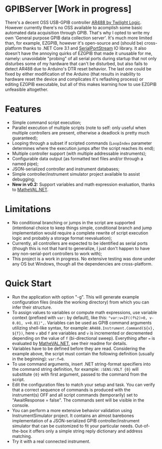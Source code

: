 # GPIBServer [Work in progress]
There's a decent OSS USB-GPIB controller [AR488 by Twilight Logic](https://github.com/Twilight-Logic/AR488). However currently there's no OSS available to acomplish some basic automated data acquisition through GPIB. That's why I opted to write my own 'General purpose GPIB data collection server'.
It's much more limited than, for example, EZGPIB, however it's open-source and (should be) cross-platform thanks to .NET Core 3.1 and [SerialPortStream](https://github.com/jcurl/SerialPortStream) IO library. It also doesn't have the annoying quirks of EZGPIB that made it unusable for me, namely: unavoidable "probing" of all serial ports during startup that not only disturbes some of my hardware that can't be disturbed, but also fails to detect AR488 due to Arduino's DTR reset behavior. The last one could be fixed by either modification of the Arduino (that results in inability to hardware reset the device and complicates it's reflashing process) or editing EZGPIB executable, but all of this makes learning how to use EZGPIB unfeasible altogether.

# Features
 - Simple command script execution;
 - Parallel execution of multiple scripts (note to self: only useful when multiple controllers are present, otherwise a deadlock is pretty much guaranteed);
 - Looping through a subset if scripted commands (`LoopIndex` parameter determines where the execution jumps after the script reaches its end);
 - Multiple controller support (with multiple addressable instruments);
 - Configurable data output (as formatted text files and/or through a named pipe);
 - JSON-serialized controller and instrument databases;
 - Simple controller/instrument simulator project available to assist debugging;
 - **New in v0.2:** Support variables and math expression evaluation, thanks to [MatheVAL.NET](https://github.com/surfsky/MathEval.NET).
 
# Limitations
 - No conditional branching or jumps in the script are supported (intentional choiсe to keep things simple, conditional branch and jump implementation would require a complete rewrite of script execution logic and probably a storage format reevaluation);
 - Currently, all controllers are expected to be identified as serial ports (though this is not that hard to generalize, I just don't happen to have any non-serial-port controllers to work with);
 - This project is a work in progress. No extensive testing was done under any OS but Windows, though all the dependencies are cross-platform.
 
# Quick Start
 - Run the application with option "-g". This will generate example configuration files (inside the working directory) from which you can infer their structure.
 - To assign values to variables or compute math expressions, use variable context (prefixed with `var:` by default), like this: `"var:v=IF((f%2)>0, v-0.01, v+0.01)",`. Variables can be used as GPIB command arguments utilizing shell-like syntax, for example: `AR488.Instrument.Command(${v}, ${f})`, here `v` abd `f` are variables and `v` is incremented or decremented depending on the value of `f` (bi-directional sweep). Everything after `=` is evaluated by [MatheVAL.NET](https://github.com/surfsky/MathEval.NET), see their readme for details.
 - Variables have to be defined before they are read. Considering the example above, the script must contain the following definition (usually in the beginning): `var:f=0`.
 - To use command arguments, insert .NET string-format specifiers into the command string definition, for example: `:SENS:VOLT {0}` will substitute `{0}` with first argument, passed to the command from the script.
 - Edit the configuration files to match your setup and task. You can verify that a correct sequence of commands is produced with the instrument(s) OFF and all script commands (temporarily) set to "AwaitResponse = false". The commands sent will be visible in the console.
 - You can perform a more extensive behavior validation using InstrumentSimulator project. It contains an almost barebones implementation of a JSON-serialized GPIB controller/instrument simulator that can be customized to fit your particular needs. Out-of-the-box it offers only a simple string reply dictionary and address matching.
 - Try it with a real connected instrument.

